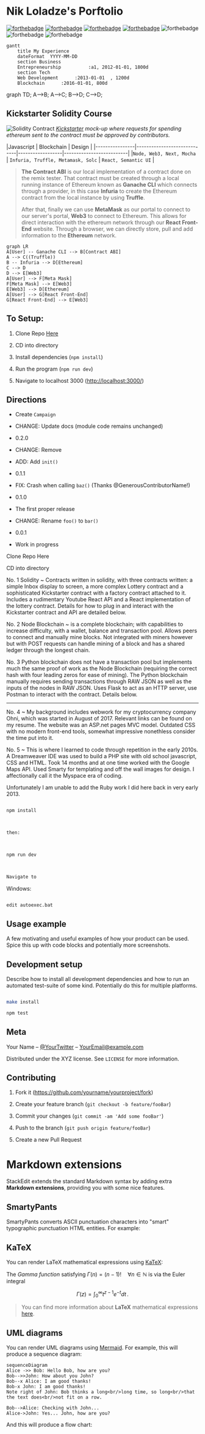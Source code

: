 
# Nik Loladze's Porftolio
[![forthebadge](https://i.ibb.co/8sxWcrw/button-node.png)](http://forthebadge.com) [![forthebadge](https://dabuttonfactory.com/button.png?t=NPM&f=Calibri-Bold&ts=24&tc=fff&tshs=1&tshc=000&hp=20&vp=8&c=5&bgt=gradient&bgc=3d85c6&ebgc=073763
)](http://forthebadge.com) [![forthebadge](https://dabuttonfactory.com/button.png?t=Solidity+.0.4.17&f=Calibri-Bold&ts=24&tc=fff&tshs=1&tshc=000&hp=20&vp=8&c=5&bgt=gradient&bgc=3d85c6&ebgc=073763)](http://forthebadge.com) [![forthebadge](https://dabuttonfactory.com/button.png?t=Infuria&f=Calibri-Bold&ts=24&tc=fff&tshs=1&tshc=000&hp=20&vp=8&c=5&bgt=gradient&bgc=3d85c6&ebgc=073763)](http://forthebadge.com) ![forthebadge](https://dabuttonfactory.com/button.png?t=Web3&f=Calibri-Bold&ts=24&tc=fff&tshs=1&tshc=000&hp=20&vp=8&c=5&bgt=gradient&bgc=3d85c6&ebgc=073763) ![forthebadge](https://dabuttonfactory.com/button.png?t=Python+3&f=Calibri-Bold&ts=24&tc=fff&tshs=1&tshc=000&hp=20&vp=8&c=5&bgt=gradient&bgc=c00&ebgc=900) ![forthebadge](https://dabuttonfactory.com/button.png?t=Golang&f=Calibri-Bold&ts=24&tc=fff&tshs=1&tshc=000&hp=20&vp=8&c=5&bgt=gradient&bgc=c00&ebgc=900)
```mermaid
gantt
    title My Experience
    dateFormat  YYYY-MM-DD
    section Business
    Entrepreneurship          :a1, 2012-01-01, 1800d
    section Tech
    Web Development      :2013-01-01  , 1200d
    Blockchain      :2016-01-01, 800d
```
graph TD;
    A-->B;
    A-->C;
    B-->D;
    C-->D;


## Kickstarter Solidity Course
![Solidity Contract](https://i.ibb.co/b5wTQJt/Kickstarter.jpg)
_[Kickstarter](https://www.kickstarter.com/) mock-up where requests for spending ethereum sent to the contract must be approved by contributors._


|Javascript                   |	Blockchain    | Design |
|----------------|-----------------------------|------------------|--------------------------|
|`Node, Web3, Next, Mocha`    | `Infuria, Truffle, Metamask, Solc`  | `React, Semantic UI` |

> **The Contract ABI** is our local implementation of a contract done on the remix tester. That contract must be created through a local running instance of Ethereum known as **Ganache CLI**  which connects through a provider, in this case **Infuria** to create the Ethereum contract from the local instance by using **Truffle**. 
> 
> After that, finally we can use **MetaMask** as our portal to connect to our server's portal, **Web3** to connect to Ethereum. This allows for direct interaction with the ethereum network through our **React Front-End** website. Through a browser, we can directly store, pull and add information to the **Ethereum** network.

```mermaid
graph LR
A[User] -- Ganache CLI --> B[Contract ABI]
A --> C((Truffle))
B -- Infuria --> D[Ethereum]
C --> D
D --> E[Web3]
A[User] --> F[Meta Mask]
F[Meta Mask] --> E[Web3]
E[Web3] --> D[Ethereum]
A[User] --> G[React Front-End]
G[React Front-End] --> E[Web3]
```

## To Setup:

1. Clone Repo [Here](https://github.com/dbader/)

2. CD into directory

3. Install dependencies (`npm install`)

4. Run the program (`npm run dev`)

5. Navigate to localhost 3000 (<http://localhost:3000/>)

## Directions


* Create `Campaign`
 
* CHANGE: Update docs (module code remains unchanged)

* 0.2.0

* CHANGE: Remove

* ADD: Add `init()`

* 0.1.1

* FIX: Crash when calling `baz()` (Thanks @GenerousContributorName!)

* 0.1.0

* The first proper release

* CHANGE: Rename `foo()` to `bar()`

* 0.0.1

* Work in progress

  

Clone Repo Here

CD into directory

No. 1 Solidity ~ Contracts written in solidity, with three contracts written: a simple Inbox display to screen, a more complex Lottery contract and a sophisticated Kickstarter contract with a factory contract attached to it. Includes a rudimentary Youtube React API and a React implementation of the lottery contract. Details for how to plug in and interact with the Kickstarter contract and API are detailed below.

  

No. 2 Node Blockchain ~ is a complete blockchain; with capabilities to increase difficulty, with a wallet, balance and transaction pool. Allows peers to connect and manually mine blocks. Not integrated with miners however but with POST requests can handle mining of a block and has a shared ledger through the longest chain.

  

No. 3 Python blockchain does not have a transaction pool but implements much the same proof of work as the Node Blockchain (requiring the correct hash with four leading zeros for ease of mining). The Python blockchain manually requires sending transactions through RAW JSON as well as the inputs of the nodes in RAW JSON. Uses Flask to act as an HTTP server, use Postman to interact with the contract. Details below.

  

____________________________________________________________

  

No. 4 ~ My background includes webwork for my cryptocurrency company Ohni, which was started in August of 2017. Relevant links can be found on my resume. The website was an ASP.net pages MVC model. Outdated CSS with no modern front-end tools, somewhat impressive nonethless consider the time put into it.

  

No. 5 ~ This is where I learned to code through repetition in the early 2010s. A Dreamweaver IDE was used to build a PHP site with old school javascript, CSS and HTML. Took 14 months and at one time worked with the Google Maps API. Used Smarty for templating and off the wall images for design. I affectionally call it the Myspace era of coding.

  

Unfortunately I am unable to add the Ruby work I did here back in very early 2013.

  
 

  




```sh

npm install

  

then:

  

npm run dev

  

Navigate to

```

  

Windows:

  

```sh

edit autoexec.bat

```

  

## Usage example

  

A few motivating and useful examples of how your product can be used. Spice this up with code blocks and potentially more screenshots.

  



  

## Development setup

  

Describe how to install all development dependencies and how to run an automated test-suite of some kind. Potentially do this for multiple platforms.

  

```sh

make install

npm test

```

  
  
  

## Meta

  

Your Name – [@YourTwitter](https://twitter.com/dbader_org) – YourEmail@example.com

  

Distributed under the XYZ license. See ``LICENSE`` for more information.

  
  
  

## Contributing

  

1. Fork it (<https://github.com/yourname/yourproject/fork>)

2. Create your feature branch (`git checkout -b feature/fooBar`)

3. Commit your changes (`git commit -am 'Add some fooBar'`)

4. Push to the branch (`git push origin feature/fooBar`)

5. Create a new Pull Request

  

<!-- Markdown link & img dfn's -->

[npm-image]: https://img.shields.io/npm/v/datadog-metrics.svg?style=flat-square

[npm-url]: https://npmjs.org/package/datadog-metrics

[npm-downloads]: https://img.shields.io/npm/dm/datadog-metrics.svg?style=flat-square

[travis-image]: https://img.shields.io/travis/dbader/node-datadog-metrics/master.svg?style=flat-square

[travis-url]: https://travis-ci.org/dbader/node-datadog-metrics

[wiki]: https://github.com/yourname/yourproject/wiki


# Markdown extensions

StackEdit extends the standard Markdown syntax by adding extra **Markdown extensions**, providing you with some nice features.




## SmartyPants

SmartyPants converts ASCII punctuation characters into "smart" typographic punctuation HTML entities. For example:



## KaTeX

You can render LaTeX mathematical expressions using [KaTeX](https://khan.github.io/KaTeX/):

The *Gamma function* satisfying $\Gamma(n) = (n-1)!\quad\forall n\in\mathbb N$ is via the Euler integral

$$
\Gamma(z) = \int_0^\infty t^{z-1}e^{-t}dt\,.
$$

> You can find more information about **LaTeX** mathematical expressions [here](http://meta.math.stackexchange.com/questions/5020/mathjax-basic-tutorial-and-quick-reference).


## UML diagrams

You can render UML diagrams using [Mermaid](https://mermaidjs.github.io/). For example, this will produce a sequence diagram:

```mermaid
sequenceDiagram
Alice ->> Bob: Hello Bob, how are you?
Bob-->>John: How about you John?
Bob--x Alice: I am good thanks!
Bob-x John: I am good thanks!
Note right of John: Bob thinks a long<br/>long time, so long<br/>that the text does<br/>not fit on a row.

Bob-->Alice: Checking with John...
Alice->John: Yes... John, how are you?
```

And this will produce a flow chart:

